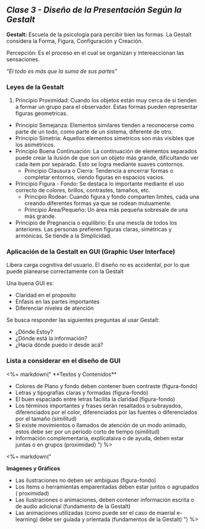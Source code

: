 ## _Clase 3 - Diseño de la Presentación Según la Gestalt_

**Gestalt:** Escuela de la psicología para percibir bien las formas. La 
Gestalt considera la Forma, Figura, Configuración y Creación.

Percepción: Es el proceso en el cual se organizan y intereaccionan las 
sensaciones.

*"El todo es más que la suma de sus partes"*

### Leyes de la Gestalt

 1. Principio Proximidad: Cuando los objetos están muy cerca de si tienden a 
    formar un grupo para el observador. Estas formas pueden representar 
    figuras geometricas.
 - Principio Semejanza: Elementos similares tienden a reconocerse como parte 
   de un todo, como parte de un sistema, diferente de otro.
 - Principio Simetría: Aquellos elementos simetricos son más visibles que los 
   asimétricos.
 - Principio Buena Continuación: La continuación de elementos separados puede 
   crear la ilusión de que son un objeto más grande, dificultando ver cada 
   item por separado. Esto se logra mediante suaves contornos.        
   - Principio Clausura o Cierra: Tendencia a encerrar formas o completar 
     entornos, viendo figuras en espacios vacios.
 - Principio Figura - Fondo: Se destaca lo importante mediante el uso correcto 
   de colores, brillos, contrastes, tamaños, etc.
   - Principio Rodear: Cuando figura y fondo comparten limites, cada una 
     creando diferentes formas ya que se rodean mutuamente.
   - Principio Área/Pequeño: Un área más pequeña sobresale de una más grande.
 - Principio de Pregnancia o equilibrio: Es una mescla de todos los 
   anteriores. Las personas prefieren figuras claras, simétricas y armónicas. 
   Se tiende a la Simplicidad.

### Aplicación de la Gestalt en GUI (Graphic User Interface)

Libera carga cognitiva del usuario. El diseño no es accidental, por lo que 
puede planearse correctamente con la Gestalt

Una buena GUI es: 

 * Claridad en el proposito
 * Enfasis en las partes importantes
 * Diferenciar niveles de atención

Se busca responder las siguientes preguntas al usar Gestalt: 

 * ¿Dónde Estoy?
 * ¿Dónde está la información?
 * ¿Hacia dónde puedo ir desde acá?


### Lista a considerar en el diseño de GUI

<div class="row">
    <div class="col-md-6">
     <%= markdown("
**Textos y Contenidos**

 * Colores de Plano y fondo deben contener buen contraste (figura-fondo)
 * Letras y tipografías claras y formadas (figura-fondo)
 * El buen espaciado entre letras facilita la claridad (figura-fondo)
 * Los términos importantes y frases serán resaltados o subrayados, 
   diferenciados por el color, diferenciados por las fuentes o diferenciados 
   por el tamaño (similitud)
 * Si existe movimientos o llamados de atención de un modo animado, estos debe 
   ser por un período corto de tiempo (similitud)
 * Información complementaria, explicataiva o de ayuda, deben estar juntas o 
   en grupos (proximidad)
        ") %>
    </div>
    <div class="col-md-6">
        <%= markdown("
**Imágenes y Gráficos**

 * Las ilustraciones no deben ser ambiguas (figura-fondo)
 * Los items o herramientas emparentadas deben estar juntos o agrupados (
   proximidad)
 * Las ilustraciones o animaciones, deben contener información escrita o de 
   audio adicional (fundamento de la Gestalt)
 * Las animaciones utilizadas (como puede ser el caso de maerial e-learning) 
   debe ser guiada y orientada (fundamentos de la Gestalt)
        ") %>
    </div>
</div>